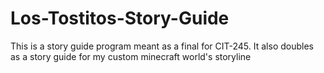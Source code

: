 # Los-Tostitos-Story-Guide
This is a story guide program meant as a final for CIT-245. It also doubles as a story guide for my custom minecraft world's storyline
